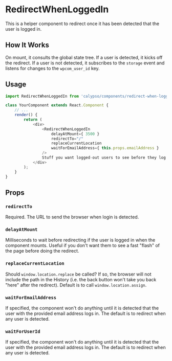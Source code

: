 # RedirectWhenLoggedIn

This is a helper component to redirect once it has been detected that the user is logged in.

## How It Works

On mount, it consults the global state tree. If a user is detected, it kicks off the redirect.
If a user is not detected, it subscribes to the `storage` event and listens for changes to the `wpcom_user_id` key.

## Usage

```javascript
import RedirectWhenLoggedIn from 'calypso/components/redirect-when-logged-in';

class YourComponent extends React.Component {
	// ...
	render() {
		return (
			<div>
				<RedirectWhenLoggedIn
					delayAtMount={ 3500 }
					redirectTo="/"
					replaceCurrentLocation
					waitForEmailAddress={ this.props.emailAddress }
				/>
				Stuff you want logged-out users to see before they log in.
			</div>
		);
	}
}
```

## Props

### `redirectTo`

Required. The URL to send the browser when login is detected.

### `delayAtMount`

Milliseconds to wait before redirecting if the user is logged in when the component mounts. Useful if you don't want them to see a fast "flash" of the page before doing the redirect.

### `replaceCurrentLocation`

Should `window.location.replace` be called? If so, the browser will not include the path in the History (i.e. the back button won't take you back "here" after the redirect). Default is to call `window.location.assign`.

### `waitForEmailAddress`

If specified, the component won't do anything until it is detected that the user with the provided email address logs in. The default is to redirect when any user is detected.

### `waitForUserId`

If specified, the component won't do anything until it is detected that the user with the provided email address logs in. The default is to redirect when any user is detected.
